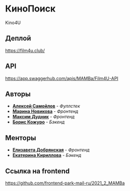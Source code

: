 # КиноПоиск
 Kino4U

 ## Деплой
 
 https://film4u.club/

## API

https://app.swaggerhub.com/apis/MAMBa/Film4U-API
 
 
 ## Авторы

 * [**Алексей Самойлов**](https://github.com/tr0llex) - *Фуллстек*
 * [**Марина Новикова**](https://github.com/fillinmar) - *Фронтенд*
 * [**Максим Дудник**](https://github.com/maksongold) - *Фронтенд*
 * [**Борис Кожуро**](https://github.com/BorisKoz) - *Бэкенд*

 ## Менторы
 * [**Елизавета Добрянская**](https://github.com/Betchika99) - *Фронтенд*
 * [**Екатерина Кириллова**](https://github.com/K1ola) - *Бэкенд*

 ## Ссылка на frontend

 https://github.com/frontend-park-mail-ru/2021_2_MAMBa
